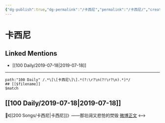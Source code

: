 ```yaml
---
{"dg-publish":true,"dg-permalink":"/卡西尼","permalink":"/卡西尼/","created":"2023-03-27T15:41:58.018+08:00","updated":"2023-04-10T15:34:43.333+08:00"}
---
```


# 卡西尼

## Linked Mentions
- [[100 Daily/2019-07-18\|2019-07-18]]


---

```expander
path:"100 Daily" /.*\[\[卡西尼\]\].*(?:\r?\n(?!\r?\n).*)*/
## [[$filename]]
$match
```
## [[100 Daily/2019-07-18\|2019-07-18]]
🌿《[[200 Songs/卡西尼\|卡西尼]]》——那壮阔又悲怆的焚毁
[微博正文](https://m.weibo.cn/6466290670/4395197922342439)
<-->